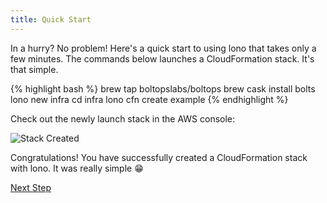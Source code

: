 ```yaml
---
title: Quick Start
---
```


In a hurry? No problem!  Here's a quick start to using lono that takes only a few minutes.  The commands below launches a CloudFormation stack.  It's that simple.

{% highlight bash %}
brew tap boltopslabs/boltops
brew cask install bolts
lono new infra
cd infra
lono cfn create example
{% endhighlight %}

Check out the newly launch stack in the AWS console:

<img src="/img/tutorial/stack-created.png" alt="Stack Created" class="doc-photo">

Congratulations!  You have successfully created a CloudFormation stack with lono. It was really simple 😁

<a class="btn btn-primary" href="{% link _docs/install.md %}">Next Step</a>
